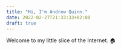 ```yaml
---
title: "Hi, I'm Andrew Quinn."
date: 2022-02-27T21:33:33+02:00
draft: true
---
```


Welcome to my little slice of the Internet. 🏠